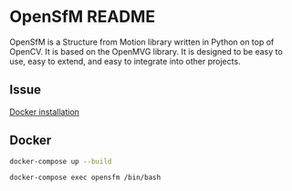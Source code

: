 # OpenSfM README

OpenSfM is a Structure from Motion library written in Python on top of OpenCV. It is based on the OpenMVG library. It is designed to be easy to use, easy to extend, and easy to integrate into other projects.

## Issue

[Docker installation](https://github.com/mapillary/OpenSfM/issues/1080)

## Docker

```bash
docker-compose up --build

docker-compose exec opensfm /bin/bash
```